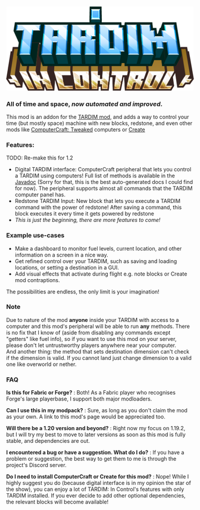 ![TARDIM: IC Banner](./media/banner.png)
### All of time and space, *now automated and improved*.

This mod is an addon for the [TARDIM mod](https://www.curseforge.com/minecraft/mc-mods/tardim), 
and adds a way to control your time (but mostly space) machine with new blocks, redstone, 
and even other mods like [ComputerCraft: Tweaked](https://tweaked.cc) computers or [Create](https://github.com/Creators-of-Create/Create)

### Features:
TODO: Re-make this for 1.2
* Digital TARDIM interface: ComputerCraft peripheral that lets you control a TARDIM using computers! Full list of methods is available in the [Javadoc](http://andrey71.me/TARDIM-ic-docs/su/a71/tardim_ic/tardim_ic/DigitalInterfacePeripheral.html) (Sorry for  that, this is the best auto-generated docs I could find for now). The peripheral supports almost all commands that the TARDIM computer panel has.
* Redstone TARDIM Input: New block that lets you execute a TARDIM command with the power of redstone! After saving a command, this block executes it every time it gets powered by redstone
* *This is just the beginning, there are more features to come!*

### Example use-cases
* Make a dashboard to monitor fuel levels, current location, and other information on a screen in a nice way.
* Get refined control over your TARDIM, such as saving and loading locations, or setting a destination in a GUI.
* Add visual effects that activate during flight e.g. note blocks or Create mod contraptions.

The possibilities are endless, the only limit is your imagination!

### Note
Due to nature of the mod **anyone** inside your TARDIM with access to a computer and this mod's peripheral
will be able to run **any** methods. There is no fix that I know of (aside from disabling any commands except "getters" like fuel info), so if you want to use this mod on your server,
please don't let untrustworthy players anywhere near your computer.\
And another thing: the method that sets destination dimension can't check if the dimension is valid. If you cannot land just change dimension to a valid one like overworld or nether.

### FAQ

**Is this for Fabric or Forge?**
: Both! As a Fabric player who recognises Forge's large playerbase, I support both major modloaders.

**Can I use this in my modpack?**
: Sure, as long as you don't claim the mod as your own. A link to this mod's page would be appreciated too.

**Will there be a 1.20 version and beyond?**
: Right now my focus on 1.19.2, but I will try my best to move to later versions as soon as this mod is fully stable,
and dependencies are out.

**I encountered a bug or have a suggestion. What do I do?**
: If you have a problem or suggestion, the best way to get them to me is through the project's Discord server.

**Do I need to install ComputerCraft or Create for this mod?**
: Nope! While I highly suggest you do (because digital interface is in my opinion the star of the show), 
you can enjoy a lot of TARDIM: In Control's features with only TARDIM installed. 
If you ever decide to add other optional dependencies, the relevant blocks will become available!